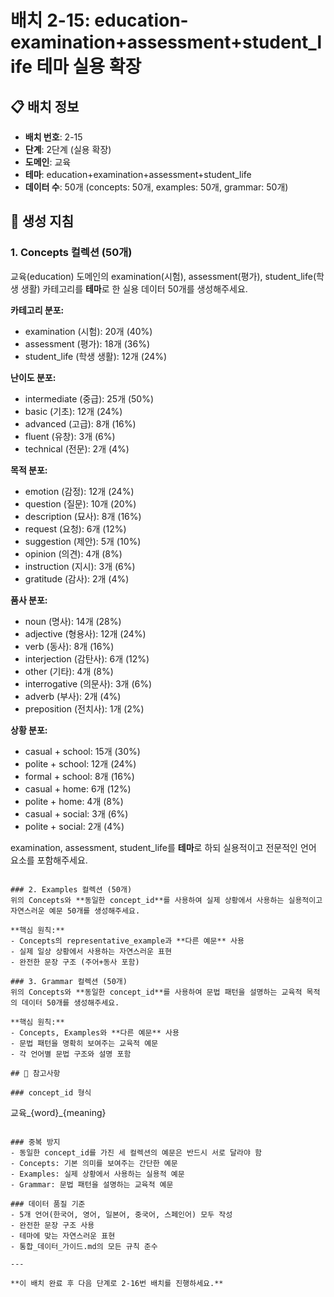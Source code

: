 # 배치 2-15: education-examination+assessment+student_life 테마 실용 확장

## 📋 배치 정보
- **배치 번호**: 2-15
- **단계**: 2단계 (실용 확장)
- **도메인**: 교육
- **테마**: education+examination+assessment+student_life
- **데이터 수**: 50개 (concepts: 50개, examples: 50개, grammar: 50개)

## 🎯 생성 지침

### 1. Concepts 컬렉션 (50개)
교육(education) 도메인의 examination(시험), assessment(평가), student_life(학생 생활) 카테고리를 **테마**로 한 실용 데이터 50개를 생성해주세요.

**카테고리 분포:**
- examination (시험): 20개 (40%)
- assessment (평가): 18개 (36%)
- student_life (학생 생활): 12개 (24%)

**난이도 분포:**
- intermediate (중급): 25개 (50%)
- basic (기초): 12개 (24%)
- advanced (고급): 8개 (16%)
- fluent (유창): 3개 (6%)
- technical (전문): 2개 (4%)

**목적 분포:**
- emotion (감정): 12개 (24%)
- question (질문): 10개 (20%)
- description (묘사): 8개 (16%)
- request (요청): 6개 (12%)
- suggestion (제안): 5개 (10%)
- opinion (의견): 4개 (8%)
- instruction (지시): 3개 (6%)
- gratitude (감사): 2개 (4%)

**품사 분포:**
- noun (명사): 14개 (28%)
- adjective (형용사): 12개 (24%)
- verb (동사): 8개 (16%)
- interjection (감탄사): 6개 (12%)
- other (기타): 4개 (8%)
- interrogative (의문사): 3개 (6%)
- adverb (부사): 2개 (4%)
- preposition (전치사): 1개 (2%)

**상황 분포:**
- casual + school: 15개 (30%)
- polite + school: 12개 (24%)
- formal + school: 8개 (16%)
- casual + home: 6개 (12%)
- polite + home: 4개 (8%)
- casual + social: 3개 (6%)
- polite + social: 2개 (4%)

examination, assessment, student_life를 **테마**로 하되 실용적이고 전문적인 언어 요소를 포함해주세요.

```

### 2. Examples 컬렉션 (50개)
위의 Concepts와 **동일한 concept_id**를 사용하여 실제 상황에서 사용하는 실용적이고 자연스러운 예문 50개를 생성해주세요.

**핵심 원칙:**
- Concepts의 representative_example과 **다른 예문** 사용
- 실제 일상 상황에서 사용하는 자연스러운 표현
- 완전한 문장 구조 (주어+동사 포함)

### 3. Grammar 컬렉션 (50개)
위의 Concepts와 **동일한 concept_id**를 사용하여 문법 패턴을 설명하는 교육적 목적의 데이터 50개를 생성해주세요.

**핵심 원칙:**
- Concepts, Examples와 **다른 예문** 사용
- 문법 패턴을 명확히 보여주는 교육적 예문
- 각 언어별 문법 구조와 설명 포함

## 📝 참고사항

### concept_id 형식
```
교육_{word}_{meaning}
```

### 중복 방지
- 동일한 concept_id를 가진 세 컬렉션의 예문은 반드시 서로 달라야 함
- Concepts: 기본 의미를 보여주는 간단한 예문
- Examples: 실제 상황에서 사용하는 실용적 예문  
- Grammar: 문법 패턴을 설명하는 교육적 예문

### 데이터 품질 기준
- 5개 언어(한국어, 영어, 일본어, 중국어, 스페인어) 모두 작성
- 완전한 문장 구조 사용
- 테마에 맞는 자연스러운 표현
- 통합_데이터_가이드.md의 모든 규칙 준수

---

**이 배치 완료 후 다음 단계로 2-16번 배치를 진행하세요.**